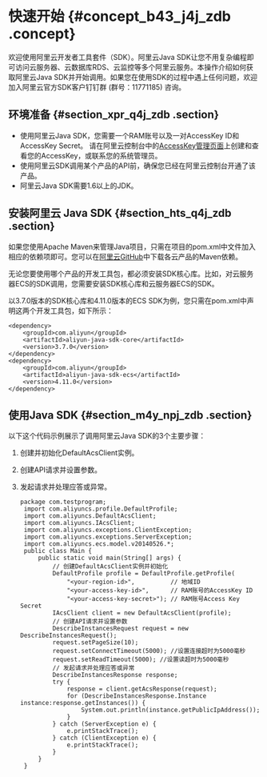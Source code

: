 # 快速开始 {#concept_b43_j4j_zdb .concept}

欢迎使用阿里云开发者工具套件（SDK）。阿里云Java SDK让您不用复杂编程即可访问云服务器、云数据库RDS、云监控等多个阿里云服务。本操作介绍如何获取阿里云Java SDK并开始调用。如果您在使用SDK的过程中遇上任何问题，欢迎加入阿里云官方SDK客户钉钉群 \(群号：11771185\) 咨询。

## 环境准备 {#section_xpr_q4j_zdb .section}

-   使用阿里云Java SDK，您需要一个RAM账号以及一对AccessKey ID和AccessKey Secret。 请在阿里云控制台中的[AccessKey管理页面](https://usercenter.console.aliyun.com/?spm=5176.doc52740.2.3.QKZk8w#/manage/ak)上创建和查看您的AccessKey，或联系您的系统管理员。
-   使用阿里云SDK调用某个产品的API前，确保您已经在阿里云控制台开通了该产品。
-   阿里云Java SDK需要1.6以上的JDK。

## 安装阿里云 Java SDK {#section_hts_q4j_zdb .section}

如果您使用Apache Maven来管理Java项目，只需在项目的pom.xml中文件加入相应的依赖项即可。您可以在[阿里云GitHub](https://github.com/aliyun/aliyun-openapi-java-sdk)中下载各云产品的Maven依赖。

无论您要使用哪个产品的开发工具包，都必须安装SDK核心库。比如，对云服务器ECS的SDK调用，您需要安装SDK核心库和云服务器ECS的SDK。

以3.7.0版本的SDK核心库和4.11.0版本的ECS SDK为例，您只需在pom.xml中声明这两个开发工具包，如下所示：

```
<dependency>
    <groupId>com.aliyun</groupId>
    <artifactId>aliyun-java-sdk-core</artifactId>
    <version>3.7.0</version>
</dependency>
<dependency>
    <groupId>com.aliyun</groupId>
    <artifactId>aliyun-java-sdk-ecs</artifactId>
    <version>4.11.0</version>
</dependency>
```

## 使用Java SDK {#section_m4y_npj_zdb .section}

以下这个代码示例展示了调用阿里云Java SDK的3个主要步骤：

1.  创建并初始化DefaultAcsClient实例。
2.  创建API请求并设置参数。
3.  发起请求并处理应答或异常。

    ```
    package com.testprogram;
     import com.aliyuncs.profile.DefaultProfile;
     import com.aliyuncs.DefaultAcsClient;
     import com.aliyuncs.IAcsClient;
     import com.aliyuncs.exceptions.ClientException;
     import com.aliyuncs.exceptions.ServerException;
     import com.aliyuncs.ecs.model.v20140526.*;
     public class Main {
         public static void main(String[] args) {
             // 创建DefaultAcsClient实例并初始化
             DefaultProfile profile = DefaultProfile.getProfile(
                 "<your-region-id>",          // 地域ID
                 "<your-access-key-id>",      // RAM账号的AccessKey ID
                 "<your-access-key-secret>"); // RAM账号Access Key Secret
             IAcsClient client = new DefaultAcsClient(profile);
             // 创建API请求并设置参数
             DescribeInstancesRequest request = new DescribeInstancesRequest();
             request.setPageSize(10);
             request.setConnectTimeout(5000); //设置连接超时为5000毫秒
             request.setReadTimeout(5000); //设置读超时为5000毫秒
             // 发起请求并处理应答或异常
             DescribeInstancesResponse response;
             try {
                 response = client.getAcsResponse(request);
                 for (DescribeInstancesResponse.Instance instance:response.getInstances()) {
                     System.out.println(instance.getPublicIpAddress());
                 }
             } catch (ServerException e) {
                 e.printStackTrace();
             } catch (ClientException e) {
                 e.printStackTrace();
             }
         }
     }
    ```


